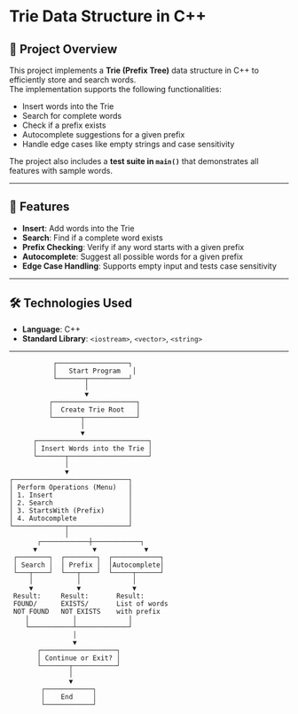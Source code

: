 # Trie Data Structure in C++

## 📌 Project Overview
This project implements a **Trie (Prefix Tree)** data structure in C++ to efficiently store and search words.  
The implementation supports the following functionalities:
- Insert words into the Trie
- Search for complete words
- Check if a prefix exists
- Autocomplete suggestions for a given prefix
- Handle edge cases like empty strings and case sensitivity

The project also includes a **test suite in `main()`** that demonstrates all features with sample words.

---

## 🚀 Features
- **Insert**: Add words into the Trie  
- **Search**: Find if a complete word exists  
- **Prefix Checking**: Verify if any word starts with a given prefix  
- **Autocomplete**: Suggest all possible words for a given prefix  
- **Edge Case Handling**: Supports empty input and tests case sensitivity  

---

## 🛠️ Technologies Used
- **Language**: C++  
- **Standard Library**: `<iostream>`, `<vector>`, `<string>`  

---
               ┌──────────────────┐
               │   Start Program   │
               └───────┬──────────┘
                       │
                       ▼
              ┌─────────────────────┐
              │  Create Trie Root   │
              └───────┬─────────────┘
                      │
                      ▼
          ┌────────────────────────────┐
          │ Insert Words into the Trie │
          └───────┬────────────────────┘
                  │
                  ▼
    ┌─────────────────────────────┐
    │ Perform Operations (Menu)   │
    │ 1. Insert                   │
    │ 2. Search                   │
    │ 3. StartsWith (Prefix)      │
    │ 4. Autocomplete             │
    └─────────────┬───────────────┘
                  │
           ┌────────────┼────────────┐
          ▼              ▼            ▼
     ┌────────┐  ┌────────┐  ┌────────────┐
     │ Search │  │ Prefix │  │Autocomplete│
     └───┬────┘  └───┬────┘  └─────┬──────┘
         │           │             │
         ▼           ▼             ▼
     Result:     Result:       Result:
     FOUND/      EXISTS/       List of words
     NOT FOUND   NOT EXISTS    with prefix
        │           │             │
        └───────────┴─────────────┘
                    │
                    ▼
           ┌───────────────────┐
           │ Continue or Exit? │
           └───────┬───────────┘
                   │
                   ▼
            ┌────────────┐
            │    End     │
            └────────────┘

